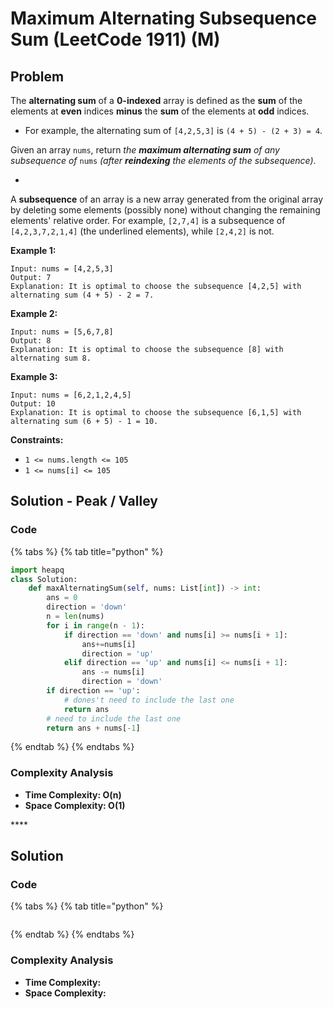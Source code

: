 # Maximum Alternating Subsequence Sum \(LeetCode 1911\) \(M\)

## Problem

The **alternating sum** of a **0-indexed** array is defined as the **sum** of the elements at **even** indices **minus** the **sum** of the elements at **odd** indices.

* For example, the alternating sum of `[4,2,5,3]` is `(4 + 5) - (2 + 3) = 4`.

Given an array `nums`, return _the **maximum alternating sum** of any subsequence of_ `nums` _\(after **reindexing** the elements of the subsequence\)_.

* 
A **subsequence** of an array is a new array generated from the original array by deleting some elements \(possibly none\) without changing the remaining elements' relative order. For example, `[2,7,4]` is a subsequence of `[4,2,3,7,2,1,4]` \(the underlined elements\), while `[2,4,2]` is not.

**Example 1:**

```text
Input: nums = [4,2,5,3]
Output: 7
Explanation: It is optimal to choose the subsequence [4,2,5] with alternating sum (4 + 5) - 2 = 7.
```

**Example 2:**

```text
Input: nums = [5,6,7,8]
Output: 8
Explanation: It is optimal to choose the subsequence [8] with alternating sum 8.
```

**Example 3:**

```text
Input: nums = [6,2,1,2,4,5]
Output: 10
Explanation: It is optimal to choose the subsequence [6,1,5] with alternating sum (6 + 5) - 1 = 10.
```

**Constraints:**

* `1 <= nums.length <= 105`
* `1 <= nums[i] <= 105`

## Solution - Peak / Valley

### Code

{% tabs %}
{% tab title="python" %}
```python
import heapq
class Solution:
    def maxAlternatingSum(self, nums: List[int]) -> int:
        ans = 0
        direction = 'down'
        n = len(nums)
        for i in range(n - 1):
            if direction == 'down' and nums[i] >= nums[i + 1]:
                ans+=nums[i]
                direction = 'up'
            elif direction == 'up' and nums[i] <= nums[i + 1]:
                ans -= nums[i]
                direction = 'down'
        if direction == 'up':
            # dones't need to include the last one
            return ans
        # need to include the last one
        return ans + nums[-1]
```
{% endtab %}
{% endtabs %}

### Complexity Analysis

* **Time Complexity: O\(n\)**
* **Space Complexity: O\(1\)**

\*\*\*\*

## Solution 

### Code

{% tabs %}
{% tab title="python" %}
```python

```
{% endtab %}
{% endtabs %}

### Complexity Analysis

* **Time Complexity:**
* **Space Complexity:**

